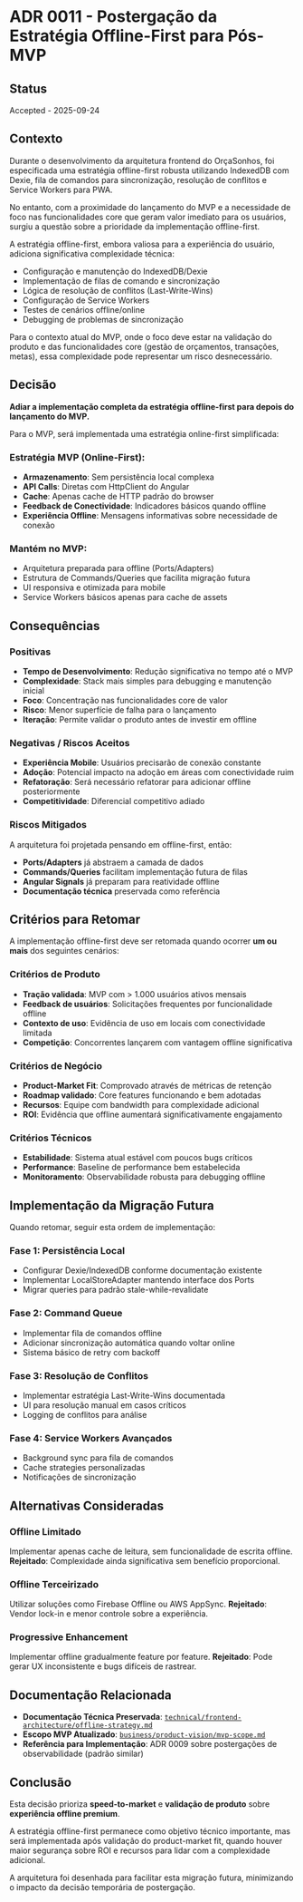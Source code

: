 # ADR 0011 - Postergação da Estratégia Offline-First para Pós-MVP

## Status

Accepted - 2025-09-24

## Contexto

Durante o desenvolvimento da arquitetura frontend do OrçaSonhos, foi especificada uma estratégia offline-first robusta utilizando IndexedDB com Dexie, fila de comandos para sincronização, resolução de conflitos e Service Workers para PWA.

No entanto, com a proximidade do lançamento do MVP e a necessidade de foco nas funcionalidades core que geram valor imediato para os usuários, surgiu a questão sobre a prioridade da implementação offline-first.

A estratégia offline-first, embora valiosa para a experiência do usuário, adiciona significativa complexidade técnica:
- Configuração e manutenção do IndexedDB/Dexie
- Implementação de filas de comando e sincronização
- Lógica de resolução de conflitos (Last-Write-Wins)
- Configuração de Service Workers
- Testes de cenários offline/online
- Debugging de problemas de sincronização

Para o contexto atual do MVP, onde o foco deve estar na validação do produto e das funcionalidades core (gestão de orçamentos, transações, metas), essa complexidade pode representar um risco desnecessário.

## Decisão

**Adiar a implementação completa da estratégia offline-first para depois do lançamento do MVP.**

Para o MVP, será implementada uma estratégia online-first simplificada:

### Estratégia MVP (Online-First):
- **Armazenamento**: Sem persistência local complexa
- **API Calls**: Diretas com HttpClient do Angular
- **Cache**: Apenas cache de HTTP padrão do browser
- **Feedback de Conectividade**: Indicadores básicos quando offline
- **Experiência Offline**: Mensagens informativas sobre necessidade de conexão

### Mantém no MVP:
- Arquitetura preparada para offline (Ports/Adapters)
- Estrutura de Commands/Queries que facilita migração futura
- UI responsiva e otimizada para mobile
- Service Workers básicos apenas para cache de assets

## Consequências

### Positivas

- **Tempo de Desenvolvimento**: Redução significativa no tempo até o MVP
- **Complexidade**: Stack mais simples para debugging e manutenção inicial
- **Foco**: Concentração nas funcionalidades core de valor
- **Risco**: Menor superfície de falha para o lançamento
- **Iteração**: Permite validar o produto antes de investir em offline

### Negativas / Riscos Aceitos

- **Experiência Mobile**: Usuários precisarão de conexão constante
- **Adoção**: Potencial impacto na adoção em áreas com conectividade ruim
- **Refatoração**: Será necessário refatorar para adicionar offline posteriormente
- **Competitividade**: Diferencial competitivo adiado

### Riscos Mitigados

A arquitetura foi projetada pensando em offline-first, então:
- **Ports/Adapters** já abstraem a camada de dados
- **Commands/Queries** facilitam implementação futura de filas
- **Angular Signals** já preparam para reatividade offline
- **Documentação técnica** preservada como referência

## Critérios para Retomar

A implementação offline-first deve ser retomada quando ocorrer **um ou mais** dos seguintes cenários:

### Critérios de Produto
- **Tração validada**: MVP com > 1.000 usuários ativos mensais
- **Feedback de usuários**: Solicitações frequentes por funcionalidade offline
- **Contexto de uso**: Evidência de uso em locais com conectividade limitada
- **Competição**: Concorrentes lançarem com vantagem offline significativa

### Critérios de Negócio
- **Product-Market Fit**: Comprovado através de métricas de retenção
- **Roadmap validado**: Core features funcionando e bem adotadas
- **Recursos**: Equipe com bandwidth para complexidade adicional
- **ROI**: Evidência que offline aumentará significativamente engajamento

### Critérios Técnicos
- **Estabilidade**: Sistema atual estável com poucos bugs críticos
- **Performance**: Baseline de performance bem estabelecida
- **Monitoramento**: Observabilidade robusta para debugging offline

## Implementação da Migração Futura

Quando retomar, seguir esta ordem de implementação:

### Fase 1: Persistência Local
- Configurar Dexie/IndexedDB conforme documentação existente
- Implementar LocalStoreAdapter mantendo interface dos Ports
- Migrar queries para padrão stale-while-revalidate

### Fase 2: Command Queue
- Implementar fila de comandos offline
- Adicionar sincronização automática quando voltar online
- Sistema básico de retry com backoff

### Fase 3: Resolução de Conflitos
- Implementar estratégia Last-Write-Wins documentada
- UI para resolução manual em casos críticos
- Logging de conflitos para análise

### Fase 4: Service Workers Avançados
- Background sync para fila de comandos
- Cache strategies personalizadas
- Notificações de sincronização

## Alternativas Consideradas

### Offline Limitado
Implementar apenas cache de leitura, sem funcionalidade de escrita offline.
**Rejeitado**: Complexidade ainda significativa sem benefício proporcional.

### Offline Terceirizado
Utilizar soluções como Firebase Offline ou AWS AppSync.
**Rejeitado**: Vendor lock-in e menor controle sobre a experiência.

### Progressive Enhancement
Implementar offline gradualmente feature por feature.
**Rejeitado**: Pode gerar UX inconsistente e bugs difíceis de rastrear.

## Documentação Relacionada

- **Documentação Técnica Preservada**: [`technical/frontend-architecture/offline-strategy.md`](../technical/frontend-architecture/offline-strategy.md)
- **Escopo MVP Atualizado**: [`business/product-vision/mvp-scope.md`](../business/product-vision/mvp-scope.md)
- **Referência para Implementação**: ADR 0009 sobre postergações de observabilidade (padrão similar)

## Conclusão

Esta decisão prioriza **speed-to-market** e **validação de produto** sobre **experiência offline premium**.

A estratégia offline-first permanece como objetivo técnico importante, mas será implementada após validação do product-market fit, quando houver maior segurança sobre ROI e recursos para lidar com a complexidade adicional.

A arquitetura foi desenhada para facilitar esta migração futura, minimizando o impacto da decisão temporária de postergação.